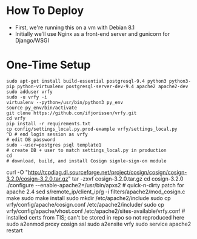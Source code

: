 # How To Deploy
  * First, we're running this on a vm with Debian 8.1
  * Initially we'll use Nginx as a front-end server and gunicorn for Django/WSGI

# One-Time Setup

    sudo apt-get install build-essential postgresql-9.4 python3 python3-pip python-virtualenv postgresql-server-dev-9.4 apache2 apache2-dev
    sudo adduser vrfy
    sudo -u vrfy -i
    virtualenv --python=/usr/bin/python3 py_env
    source py_env/bin/activate
    git clone https://github.com/ifjorissen/vrfy.git
    cd vrfy
    pip install -r requirements.txt
    cp config/settings_local.py.prod-example vrfy/settings_local.py
    ^D # end login session as vrfy
    # edit DB password
    sudo --user=postgres psql template1
    # create DB + user to match settings_local.py in production
    cd
    # download, build, and install Cosign signle-sign-on module
curl -O "http://tcpdiag.dl.sourceforge.net/project/cosign/cosign/cosign-3.2.0/cosign-3.2.0.tar.gz"
    tar -zxvf cosign-3.2.0.tar.gz
    cd cosign-3.2.0
    ./configure --enable-apache2=/usr/bin/apxs2
    # quick-n-dirty patch for apache 2.4
    sed s/remote_ip/client_ip/g -i filters/apache2/mod_cosign.c
    make
    sudo make install
    sudo mkdir /etc/apache2/include
    sudo cp vrfy/config/apache/cosign.conf /etc/apache2/include/
    sudo cp vrfy/config/apache/vhost.conf /etc/apache2/sites-available/vrfy.conf
    # installed certs from TIS; can't be stored in repo so not reproduced here
    sudo a2enmod proxy cosign ssl
    sudo a2ensite vrfy
    sudo service apache2 restart

